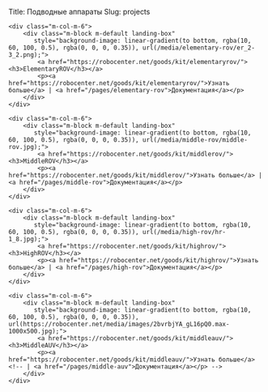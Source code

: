 Title: Подводные аппараты
Slug: projects

<div class="m-row">

    <div class="m-col-m-6">
        <div class="m-block m-default landing-box"
           style="background-image: linear-gradient(to bottom, rgba(10, 60, 100, 0.5), rgba(0, 0, 0, 0.35)), url(/media/elementary-rov/er_2-3_2.png);">
            <a href="https://robocenter.net/goods/kit/elementaryrov/"><h3>ElementaryROV</h3></a>
            <p><a href="https://robocenter.net/goods/kit/elementaryrov/">Узнать больше</a> | <a href="/pages/elementary-rov">Документация</a></p>
        </div>
    </div>

    <div class="m-col-m-6">
        <div class="m-block m-default landing-box"
           style="background-image: linear-gradient(to bottom, rgba(10, 60, 100, 0.5), rgba(0, 0, 0, 0.35)), url(/media/middle-rov/middle-rov.jpg);">
            <a href="https://robocenter.net/goods/kit/middlerov/"><h3>MiddleROV</h3></a>
            <p><a href="https://robocenter.net/goods/kit/middlerov/">Узнать больше</a> | <a href="/pages/middle-rov">Документация</a></p>
        </div>
    </div>

</div>

<div class="m-row">

    <div class="m-col-m-6">
        <div class="m-block m-default landing-box"
           style="background-image: linear-gradient(to bottom, rgba(10, 60, 100, 0.5), rgba(0, 0, 0, 0.35)), url(/media/high-rov/hr-1_8.jpg);">
            <a href="https://robocenter.net/goods/kit/highrov/"><h3>HighROV</h3></a>
            <p><a href="https://robocenter.net/goods/kit/highrov/">Узнать больше</a> | <a href="/pages/high-rov">Документация</a></p>
        </div>
    </div>

    <div class="m-col-m-6">
        <div class="m-block m-default landing-box"
           style="background-image: linear-gradient(to bottom, rgba(10, 60, 100, 0.5), rgba(0, 0, 0, 0.35)), url(https://robocenter.net/media/images/2bvrbjYA_gL16pQ0.max-1000x500.jpg);">
            <a href="https://robocenter.net/goods/kit/middleauv/"><h3>MiddleAUV</h3></a>
            <p><a href="https://robocenter.net/goods/kit/middleauv/">Узнать больше</a> <!-- | <a href="/pages/middle-auv">Документация</a></p> -->
        </div>
    </div>

</div>
